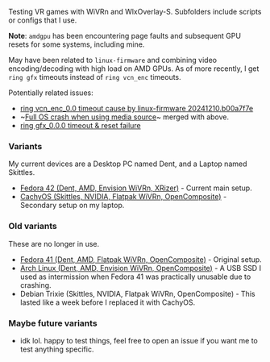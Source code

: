 Testing VR games with WiVRn and WlxOverlay-S.
Subfolders include scripts or configs that I use.

**Note**: `amdgpu` has been encountering page faults and subsequent GPU resets for some systems, including mine.

May have been related to `linux-firmware` and combining video encoding/decoding with high load on AMD GPUs. As of more recently, I get `ring gfx` timeouts instead of `ring vcn_enc` timeouts.

Potentially related issues:
- [ring vcn_enc_0.0 timeout cause by linux-firmware 20241210.b00a7f7e](https://gitlab.freedesktop.org/drm/amd/-/issues/3842)
- ~[Full OS crash when using media source](https://gitlab.freedesktop.org/drm/amd/-/issues/3855)~ merged with above.
- [ring gfx_0.0.0 timeout & reset failure ](https://gitlab.freedesktop.org/drm/amd/-/issues/4133)

### Variants
My current devices are a Desktop PC named Dent, and a Laptop named Skittles.
- [Fedora 42 (Dent, AMD, Envision WiVRn, XRizer)](FEDORA-WiVRn-Envision.md) - Current main setup.
- [CachyOS (Skittles, NVIDIA, Flatpak WiVRn, OpenComposite)](CACHYOS-WiVRn-Flatpak.md) - Secondary setup on my laptop.

### Old variants
These are no longer in use.
- [Fedora 41 (Dent, AMD, Flatpak WiVRn, OpenComposite)](FEDORA-WiVRn-Flatpak.md) - Original setup.
- [Arch Linux (Dent, AMD, Envision WiVRn, OpenComposite)](ARCH-WiVRn-Envision.md) - A USB SSD I used as intermission when Fedora 41 was practically unusable due to crashing.
- Debian Trixie (Skittles, NVIDIA, Flatpak WiVRn, OpenComposite) - This lasted like a week before I replaced it with CachyOS.

### Maybe future variants
- idk lol. happy to test things, feel free to open an issue if you want me to test anything specific.
